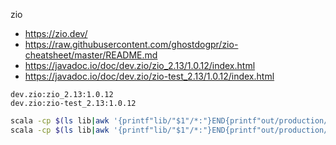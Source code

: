 zio
* https://zio.dev/
* https://raw.githubusercontent.com/ghostdogpr/zio-cheatsheet/master/README.md
* https://javadoc.io/doc/dev.zio/zio_2.13/1.0.12/index.html
* https://javadoc.io/doc/dev.zio/zio-test_2.13/1.0.12/index.html
```text
dev.zio:zio_2.13:1.0.12
dev.zio:zio-test_2.13:1.0.12
```

```bash
scala -cp $(ls lib|awk '{printf"lib/"$1"/*:"}END{printf"out/production/zio"}') ZioEnvApp
scala -cp $(ls lib|awk '{printf"lib/"$1"/*:"}END{printf"out/production/zio"}') TestZioEnv
```
